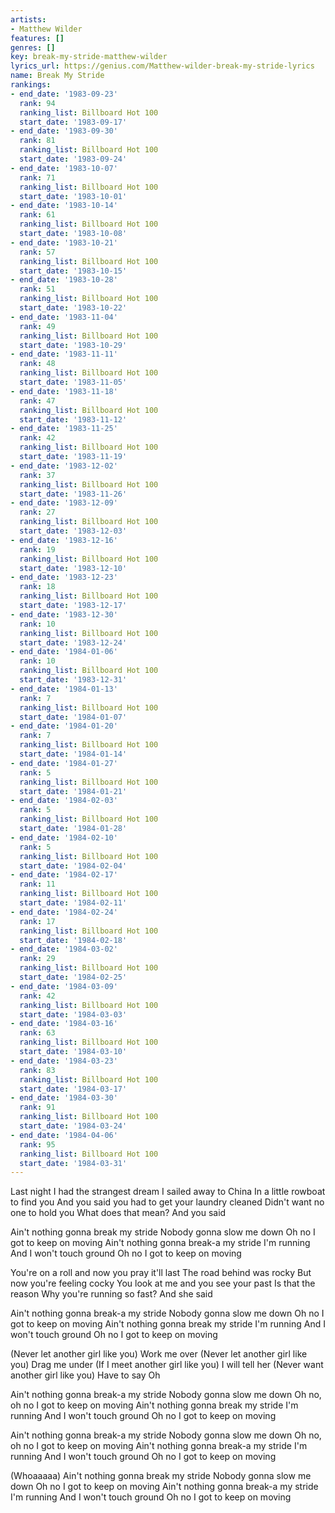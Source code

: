 ```yaml
---
artists:
- Matthew Wilder
features: []
genres: []
key: break-my-stride-matthew-wilder
lyrics_url: https://genius.com/Matthew-wilder-break-my-stride-lyrics
name: Break My Stride
rankings:
- end_date: '1983-09-23'
  rank: 94
  ranking_list: Billboard Hot 100
  start_date: '1983-09-17'
- end_date: '1983-09-30'
  rank: 81
  ranking_list: Billboard Hot 100
  start_date: '1983-09-24'
- end_date: '1983-10-07'
  rank: 71
  ranking_list: Billboard Hot 100
  start_date: '1983-10-01'
- end_date: '1983-10-14'
  rank: 61
  ranking_list: Billboard Hot 100
  start_date: '1983-10-08'
- end_date: '1983-10-21'
  rank: 57
  ranking_list: Billboard Hot 100
  start_date: '1983-10-15'
- end_date: '1983-10-28'
  rank: 51
  ranking_list: Billboard Hot 100
  start_date: '1983-10-22'
- end_date: '1983-11-04'
  rank: 49
  ranking_list: Billboard Hot 100
  start_date: '1983-10-29'
- end_date: '1983-11-11'
  rank: 48
  ranking_list: Billboard Hot 100
  start_date: '1983-11-05'
- end_date: '1983-11-18'
  rank: 47
  ranking_list: Billboard Hot 100
  start_date: '1983-11-12'
- end_date: '1983-11-25'
  rank: 42
  ranking_list: Billboard Hot 100
  start_date: '1983-11-19'
- end_date: '1983-12-02'
  rank: 37
  ranking_list: Billboard Hot 100
  start_date: '1983-11-26'
- end_date: '1983-12-09'
  rank: 27
  ranking_list: Billboard Hot 100
  start_date: '1983-12-03'
- end_date: '1983-12-16'
  rank: 19
  ranking_list: Billboard Hot 100
  start_date: '1983-12-10'
- end_date: '1983-12-23'
  rank: 18
  ranking_list: Billboard Hot 100
  start_date: '1983-12-17'
- end_date: '1983-12-30'
  rank: 10
  ranking_list: Billboard Hot 100
  start_date: '1983-12-24'
- end_date: '1984-01-06'
  rank: 10
  ranking_list: Billboard Hot 100
  start_date: '1983-12-31'
- end_date: '1984-01-13'
  rank: 7
  ranking_list: Billboard Hot 100
  start_date: '1984-01-07'
- end_date: '1984-01-20'
  rank: 7
  ranking_list: Billboard Hot 100
  start_date: '1984-01-14'
- end_date: '1984-01-27'
  rank: 5
  ranking_list: Billboard Hot 100
  start_date: '1984-01-21'
- end_date: '1984-02-03'
  rank: 5
  ranking_list: Billboard Hot 100
  start_date: '1984-01-28'
- end_date: '1984-02-10'
  rank: 5
  ranking_list: Billboard Hot 100
  start_date: '1984-02-04'
- end_date: '1984-02-17'
  rank: 11
  ranking_list: Billboard Hot 100
  start_date: '1984-02-11'
- end_date: '1984-02-24'
  rank: 17
  ranking_list: Billboard Hot 100
  start_date: '1984-02-18'
- end_date: '1984-03-02'
  rank: 29
  ranking_list: Billboard Hot 100
  start_date: '1984-02-25'
- end_date: '1984-03-09'
  rank: 42
  ranking_list: Billboard Hot 100
  start_date: '1984-03-03'
- end_date: '1984-03-16'
  rank: 63
  ranking_list: Billboard Hot 100
  start_date: '1984-03-10'
- end_date: '1984-03-23'
  rank: 83
  ranking_list: Billboard Hot 100
  start_date: '1984-03-17'
- end_date: '1984-03-30'
  rank: 91
  ranking_list: Billboard Hot 100
  start_date: '1984-03-24'
- end_date: '1984-04-06'
  rank: 95
  ranking_list: Billboard Hot 100
  start_date: '1984-03-31'
---
```

Last night I had the strangest dream
I sailed away to China
In a little rowboat to find you
And you said you had to get your laundry cleaned
Didn't want no one to hold you
What does that mean?
And you said


Ain't nothing gonna break my stride
Nobody gonna slow me down
Oh no
I got to keep on moving
Ain't nothing gonna break-a my stride
I'm running
And I won't touch ground
Oh no
I got to keep on moving


You're on a roll and now you pray it'll last
The road behind was rocky
But now you're feeling cocky
You look at me and you see your past
Is that the reason
Why you're running so fast?
And she said


Ain't nothing gonna break-a my stride
Nobody gonna slow me down
Oh no
I got to keep on moving
Ain't nothing gonna break my stride
I'm running
And I won't touch ground
Oh no
I got to keep on moving


(Never let another girl like you)
Work me over
(Never let another girl like you)
Drag me under
(If I meet another girl like you)
I will tell her
(Never want another girl like you)
Have to say
Oh


Ain't nothing gonna break-a my stride
Nobody gonna slow me down
Oh no, oh no
I got to keep on moving
Ain't nothing gonna break my stride
I'm running
And I won't touch ground
Oh no
I got to keep on moving


Ain't nothing gonna break-a my stride
Nobody gonna slow me down
Oh no, oh no
I got to keep on moving
Ain't nothing gonna break-a my stride
I'm running
And I won't touch ground
Oh no
I got to keep on moving


(Whoaaaaa)
Ain't nothing gonna break my stride
Nobody gonna slow me down
Oh no
I got to keep on moving
Ain't nothing gonna break-a my stride
I'm running
And I won't touch ground
Oh no
I got to keep on moving
